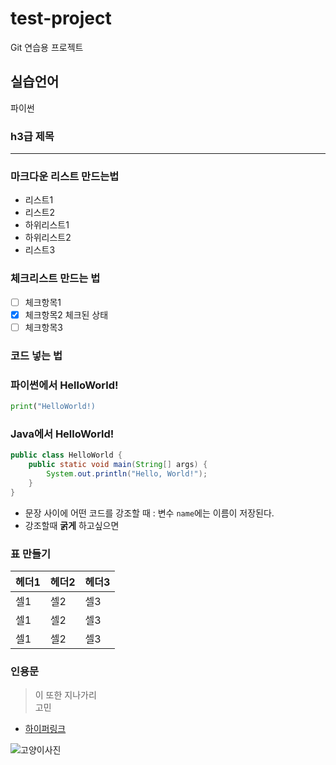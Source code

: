 # test-project
Git 연습용 프로젝트

## 실습언어
파이썬

### h3급 제목
---

### 마크다운 리스트 만드는법
 - 리스트1
 - 리스트2
  - 하위리스트1
  - 하위리스트2
 - 리스트3

### 체크리스트 만드는 법
 - [ ] 체크항목1
 - [x] 체크항목2 체크된 상태
 - [ ] 체크항목3      

### 코드 넣는 법

### 파이썬에서 HelloWorld!
```python
print("HelloWorld!)
```

### Java에서 HelloWorld!
```java
public class HelloWorld {
    public static void main(String[] args) {
        System.out.println("Hello, World!");
    }
}
```

 - 문장 사이에 어떤 코드를 강조할 때 : 변수 `name`에는 이름이 저장된다.
 - 강조할때 **굵게** 하고싶으면


### 표 만들기

| 헤더1 | 헤더2 | 헤더3 |
|---|---|---|
|셀1 |셀2 |셀3 |
|셀1 |셀2 |셀3 |
|셀1 |셀2 |셀3 |

### 인용문
> 이 또한 지나가리
> <br>고민

 - [하이퍼링크](https://www.naver.com)

 ![고양이사진](https://i.namu.wiki/i/d1A_wD4kuLHmOOFqJdVlOXVt1TWA9NfNt_HA0CS0Y_N0zayUAX8olMuv7odG2FiDLDQZIRBqbPQwBSArXfEJlQ.webp)
